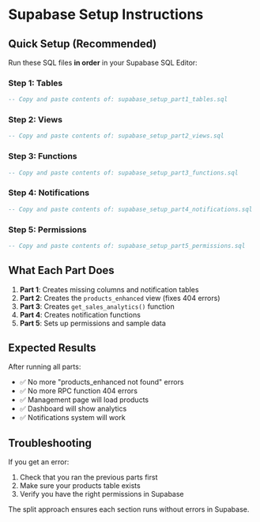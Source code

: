 # Supabase Setup Instructions

## Quick Setup (Recommended)

Run these SQL files **in order** in your Supabase SQL Editor:

### Step 1: Tables

```sql
-- Copy and paste contents of: supabase_setup_part1_tables.sql
```

### Step 2: Views

```sql
-- Copy and paste contents of: supabase_setup_part2_views.sql
```

### Step 3: Functions

```sql
-- Copy and paste contents of: supabase_setup_part3_functions.sql
```

### Step 4: Notifications

```sql
-- Copy and paste contents of: supabase_setup_part4_notifications.sql
```

### Step 5: Permissions

```sql
-- Copy and paste contents of: supabase_setup_part5_permissions.sql
```

## What Each Part Does

1. **Part 1**: Creates missing columns and notification tables
2. **Part 2**: Creates the `products_enhanced` view (fixes 404 errors)
3. **Part 3**: Creates `get_sales_analytics()` function
4. **Part 4**: Creates notification functions
5. **Part 5**: Sets up permissions and sample data

## Expected Results

After running all parts:

- ✅ No more "products_enhanced not found" errors
- ✅ No more RPC function 404 errors
- ✅ Management page will load products
- ✅ Dashboard will show analytics
- ✅ Notifications system will work

## Troubleshooting

If you get an error:

1. Check that you ran the previous parts first
2. Make sure your products table exists
3. Verify you have the right permissions in Supabase

The split approach ensures each section runs without errors in Supabase.
